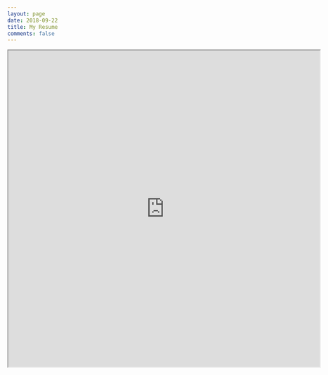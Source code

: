 ```yaml
---
layout: page
date: 2018-09-22
title: My Resume
comments: false
---
```


<iframe src="https://drive.google.com/file/d/1cq_n1COgqyBH2x7KpwNaxEbuW0IJlpUR/preview" width="710" height="720"></iframe>
